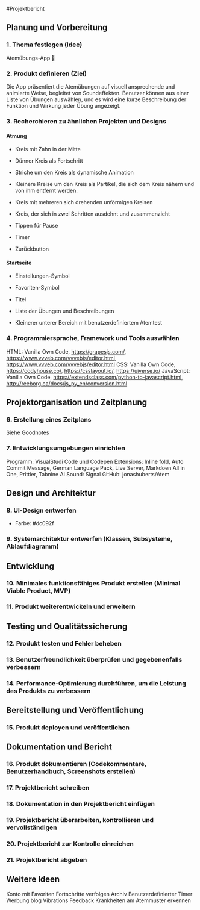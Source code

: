 #Projektbericht 

## Planung und Vorbereitung

### 1. Thema festlegen (Idee)

Atemübungs-App 😤

### 2. Produkt definieren (Ziel)

Die App präsentiert die Atemübungen auf visuell ansprechende und animierte Weise, begleitet von Soundeffekten. Benutzer können aus einer Liste von Übungen auswählen, und es wird eine kurze Beschreibung der Funktion und Wirkung jeder Übung angezeigt. 

### 3. Recherchieren zu ähnlichen Projekten und Designs

#### Atmung

- Kreis mit Zahn in der Mitte

- Dünner Kreis als Fortschritt

- Striche um den Kreis als dynamische Animation

- Kleinere Kreise um den Kreis als Partikel, die sich dem Kreis nähern und von ihm entfernt werden.

- Kreis mit mehreren sich drehenden unförmigen Kreisen

- Kreis, der sich in zwei Schritten ausdehnt und zusammenzieht

- Tippen für Pause

- Timer

- Zurückbutton
  
#### Startseite

- Einstellungen-Symbol

- Favoriten-Symbol

- Titel

- Liste der Übungen und Beschreibungen

- Kleinerer unterer Bereich mit benutzerdefiniertem Atemtest
  
### 4. Programmiersprache, Framework und Tools auswählen
  
HTML: Vanilla Own Code, https://grapesjs.com/, https://www.vvveb.com/vvvebjs/editor.html, https://www.vvveb.com/vvvebjs/editor.html
CSS: Vanilla Own Code, https://codyhouse.co/, https://csslayout.io/, https://uiverse.io/
JavaScript: Vanilla Own Code, https://extendsclass.com/python-to-javascript.html, http://reeborg.ca/docs/js_py_en/conversion.html
  
## Projektorganisation und Zeitplanung
### 6. Erstellung eines Zeitplans
Siehe Goodnotes
### 7. Entwicklungsumgebungen einrichten
Programm: VisualStudi Code und Codepen
Extensions: Inline fold, Auto Commit Message, German Language Pack, Live Server, Markdoen All in One, Prittier, Tabnine AI
Sound: Signal 
GitHub: jonashuberts/Atem
## Design und Architektur

### 8. UI-Design entwerfen
- Farbe: #dc092f
### 9. Systemarchitektur entwerfen (Klassen, Subsysteme, Ablaufdiagramm)

## Entwicklung

### 10. Minimales funktionsfähiges Produkt erstellen (Minimal Viable Product, MVP)
### 11. Produkt weiterentwickeln und erweitern

## Testing und Qualitätssicherung

### 12. Produkt testen und Fehler beheben
### 13. Benutzerfreundlichkeit überprüfen und gegebenenfalls verbessern
### 14. Performance-Optimierung durchführen, um die Leistung des Produkts zu verbessern

## Bereitstellung und Veröffentlichung

### 15. Produkt deployen und veröffentlichen

## Dokumentation und Bericht

### 16. Produkt dokumentieren (Codekommentare, Benutzerhandbuch, Screenshots erstellen)
### 17. Projektbericht schreiben
### 18. Dokumentation in den Projektbericht einfügen
### 19. Projektbericht überarbeiten, kontrollieren und vervollständigen
### 20. Projektbericht zur Kontrolle einreichen
### 21. Projektbericht abgeben

## Weitere Ideen

Konto mit Favoriten
Fortschritte verfolgen
Archiv
Benutzerdefinierter Timer
Werbung
blog
Vibrations Feedback
Krankheiten am Atemmuster erkennen